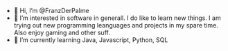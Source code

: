 - 👋 Hi, I’m @FranzDerPalme
- 👀 I’m interested in software in generall. I do like to learn new things. I am trying out new programming leanguages and projects in my spare time. Also enjoy gaming and other suff.
- 🌱 I’m currently learning Java, Javascript, Python, SQL

<!---
FranzDerPalme/FranzDerPalme is a ✨ special ✨ repository because its `README.md` (this file) appears on your GitHub profile.
You can click the Preview link to take a look at your changes.
--->
